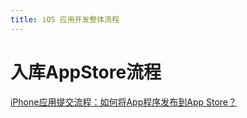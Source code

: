 ```yaml
---
title: iOS 应用开发整体流程
---
```


# 入库AppStore流程

[iPhone应用提交流程：如何将App程序发布到App Store？](http://blog.csdn.net/jwzbskywz/article/details/7730231)
